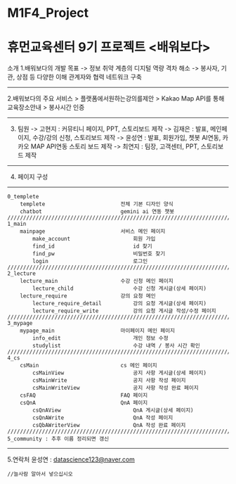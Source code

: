# M1F4_Project
휴먼교육센터 9기 프로젝트 &lt;배워보다>
====================================

소개
1.배워보다의 개발 목표
    -> 정보 취약 계층의 디지털 역량 격차 해소
    -> 봉사자, 기관, 상점 등 다양한 이해 관계자와 협력 네트워크 구축

----

2.배워보다의 주요 서비스
    > 플랫폼에서원하는강의를제안
    > Kakao Map API를 통해 교육장소안내
    > 봉사시간 인증

----

3. 팀원 
    -> 고현지 : 커뮤티니 페이지, PPT, 스토리보드 제작
    -> 김재은 : 발표, 메인페이지, 수강/강의 신청, 스토리보드 제작
    -> 윤성연 : 발표, 회원가입, 쳇봇 AI연동, 카카오 MAP API연동 스토리 보드 제작
    -> 최연지 : 팀장, 고객센터, PPT, 스토리보드 제작

----

4. 페이지 구성
------------
    0_templete
        templete                        전체 기본 디자인 양식
        chatbot                         gemini ai 연동 챗봇
    ///////////////////////////////////////////////////////////////////////
    1_main
        mainpage                        서비스 메인 페이지
            make_account                    회원 가입
            find_id                         id 찾기
            find_pw                         비밀번호 찾기
            login                           로그인
    ///////////////////////////////////////////////////////////////////////
    2_lecture
        lecture_main                    수강 신청 메인 페이지
            lecture_child                   수강 신청 게시글(상세 페이지)
        lecture_require                 강의 요청 메인
            lecture_require_detail          강의 요청 게시글(상세 페이지)
            lecture_require_write           강의 요청 게시글 작성/수정 페이지
    ///////////////////////////////////////////////////////////////////////
    3_mypage
        mypage_main                     마이페이지 메인 페이지
            info_edit                       개인 정보 수정
            studylist                       수강 내역 / 봉사 시간 확인
    ///////////////////////////////////////////////////////////////////////
    4_cs
        csMain                          cs 메인 페이지
            csMainView                      공지 사항 게시글(상세 페이지)
            csMainWrite                     공지 사항 작성 페이지
            csMainWriteView                 공지 사항 작성 완료 페이지
        csFAQ                           FAQ 페이지
        csQnA                           QnA 페이지
            csQnAView                       QnA 게시글(상세 페이지)
            csQnAWrite                      QnA 작성 페이지
            csQbAWriterView                 QnA 작성 완료 페이지
    ///////////////////////////////////////////////////////////////////////
    5_community : 추후 이름 정리되면 갱신

----

5.연락처
    윤성연 : datascience123@naver.com
    
    //늘사람 알아서 넣으십시오